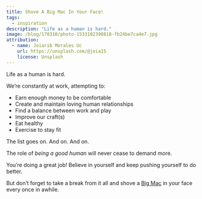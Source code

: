 ```yaml
---
title: Shove A Big Mac In Your Face!
tags:
  - inspiration
description: "Life as a human is hard."
image: /blog/170310/photo-1533182390818-fb24be7ca4e7.jpg
attribution:
  - name: Joiarib Morales Uc
    url: https://unsplash.com/@joia15
    license: Unsplash
---
```


Life as a human is hard.

We’re constantly at work, attempting to:

- Earn enough money to be comfortable
- Create and maintain loving human relationships
- Find a balance between work and play
- Improve our craft(s)
- Eat healthy
- Exercise to stay fit

The list goes on. And on. And on.

The role of _being a good human_ will never cease to demand more.

You’re doing a great job! Believe in yourself and keep pushing yourself to do better.

But don’t forget to take a break from it all and shove a [Big Mac](https://en.wikipedia.org/wiki/Big_Mac) in your face every once in awhile.
